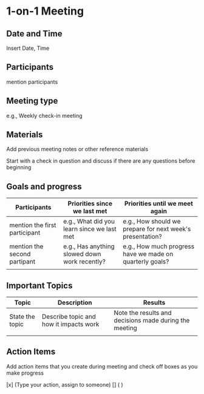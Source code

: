 # 1-on-1 Meeting

## Date and Time 
Insert Date, Time

## Participants 
mention participants

## Meeting type
e.g., Weekly check-in meeting

## Materials 
Add previous meeting notes or other reference materials

Start with a check in question and discuss if there are any questions before beginning

## Goals and progress

| Participants | Priorities since we last met | Priorities until we meet again |
| -------- | ------- | ------- |
| mention the first participant  | e.g., What did you learn since we last met | e.g., How should we prepare for next week's presentation? |
| mention the second partipant | e.g., Has anything slowed down work recently? | e.g., How much progress have we made on quarterly goals? |
|     |     |     |

## Important Topics

| Topic | Description | Results |
| -------- | ------- | ------- |
| State the topic  | Describe topic and how it impacts work | Note the results and decisions made during the meeting |
|     |     |     |

## Action Items 
Add action items that you create during meeting and check off boxes as you make progress
        
[x] (Type your action, assign to someone)
[] ( )
